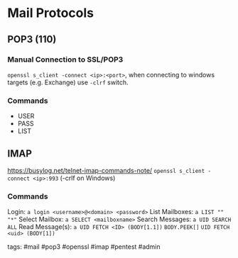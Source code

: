 # Mail Protocols

## POP3 (110)

### Manual Connection to SSL/POP3
`openssl s_client -connect <ip>:<port>`, when connecting to windows targets (e.g. Exchange) use `-clrf` switch.

### Commands
* USER
* PASS
* LIST

## IMAP
https://busylog.net/telnet-imap-commands-note/
`openssl s_client -connect <ip>:993` (-crlf on Windows)

### Commands
Login:
`a login <username>@<domain> <password>`
List Mailboxes:
`a LIST "" "*"`
Select Mailbox:
`a SELECT <mailboxname>`
Search Messages:
`a UID SEARCH ALL`
Read Message(s):
`a UID FETCH <ID> (BODY[1.1])`
`BODY.PEEK[]`
`UID FETCH <uid> (BODY[1])`

tags: #mail #pop3 #openssl #imap #pentest #admin 
